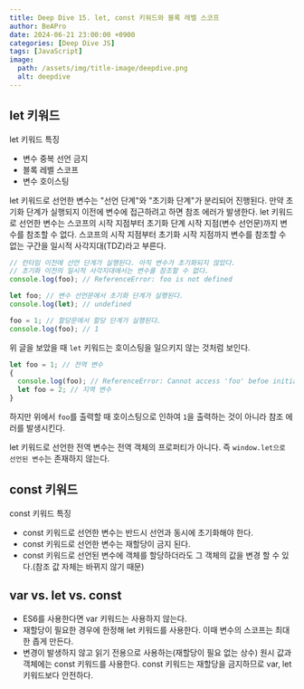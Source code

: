 ```yaml
---
title: Deep Dive 15. let, const 키워드와 블록 레벨 스코프
author: BeAPro
date: 2024-06-21 23:00:00 +0900
categories: [Deep Dive JS]
tags: [JavaScript]
image:
  path: /assets/img/title-image/deepdive.png
  alt: deepdive
---
```


## **let 키워드**
let 키워드 특징
- 변수 중복 선언 금지
- 블록 레벨 스코프
- 변수 호이스팅

let 키워드로 선언한 변수는 "선언 단계"와 "초기화 단계"가 분리되어 진행된다.
만약 초기화 단계가 실행되지 이전에 변수에 접근하려고 하면 참조 에러가 발생한다.
let 키워드로 선언한 변수는 스코프의 시작 지점부터 초기화 단계 시작 지점(변수 선언문)까지 변수를 참조할 수 없다.
스코프의 시작 지점부터 초기화 시작 지점까지 변수를 참조할 수 없는 구간을 일시적 사각지대(TDZ)라고 부른다.

```js
// 런타임 이전에 선언 단계가 실행된다. 아직 변수가 초기화되지 않았다.
// 초기화 이전의 일시적 사각지대에서는 변수를 참조할 수 없다.
console.log(foo); // ReferenceError: foo is not defined

let foo; // 변수 선언문에서 초기화 단계가 실행된다.
console.log(let); // undefined

foo = 1; // 할당문에서 할당 단계가 실행된다.
console.log(foo); // 1
```

위 글을 보았을 때 `let` 키워드는 호이스팅을 일으키지 않는 것처럼 보인다.

```js
let foo = 1; // 전역 변수
{
  console.log(foo); // ReferenceError: Cannot access 'foo' befoe initialization
  let foo = 2; // 지역 변수
}
```
하지만 위에서 `foo`를 출력할 때 호이스팅으로 인하여 `1`을 출력하는 것이 아니라 참조 에러를 발생시킨다.

let 키워드로 선언한 전역 변수는 전역 객체의 프로퍼티가 아니다. 즉 `window.let으로 선언된 변수`는 존재하지 않는다.

## **const 키워드**
const 키워드 특징
- const 키워드로 선언한 변수는 반드시 선언과 동시에 초기화해야 한다.
- const 키워드로 선언한 변수는 재할당이 금지 된다.
- const 키워드로 선언된 변수에 객체를 할당하더라도 그 객체의 값을 변경 할 수 있다.(참조 값 자체는 바뀌지 않기 때문)

## **var vs. let vs. const**
- ES6를 사용한다면 var 키워드는 사용하지 않는다.
- 재할당이 필요한 경우에 한정해 let 키워드를 사용한다. 이때 변수의 스코프는 최대한 좁게 만든다.
- 변경이 발생하지 않고 읽기 전용으로 사용하는(재할당이 필요 없는 상수) 원시 값과 객체에는 const 키워드를 사용한다. const 키워드는 재할당을 금지하므로 var, let 키워드보다 안전하다.